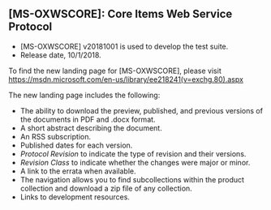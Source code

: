 ## [MS-OXWSCORE]: Core Items Web Service Protocol
- [MS-OXWSCORE] v20181001 is used to develop the test suite.
- Release date, 10/1/2018.

To find the new landing page for [MS-OXWSCORE], please visit https://msdn.microsoft.com/en-us/library/ee218241(v=exchg.80).aspx

The new landing page includes the following:
- The ability to download the preview, published, and previous versions of the documents in PDF and .docx format.
- A short abstract describing the document.
- An RSS subscription.
- Published dates for each version.
- *Protocol Revision* to indicate the type of revision and their versions.
- *Revision Class* to indicate whether the changes were major or minor.
- A link to the errata when available.
- The navigation allows you to find subcollections within the product collection and download a zip file of any collection.
- Links to development resources.